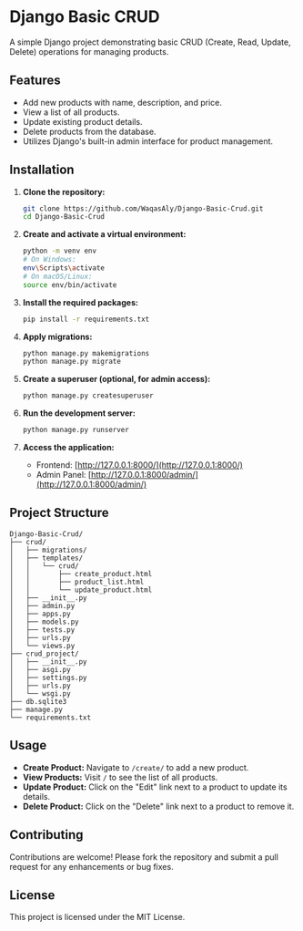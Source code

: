 # Django Basic CRUD

A simple Django project demonstrating basic CRUD (Create, Read, Update, Delete) operations for managing products.

## Features

- Add new products with name, description, and price.
- View a list of all products.
- Update existing product details.
- Delete products from the database.
- Utilizes Django's built-in admin interface for product management.

## Installation

1. **Clone the repository:**

   ```bash
   git clone https://github.com/WaqasAly/Django-Basic-Crud.git
   cd Django-Basic-Crud
   ```

2. **Create and activate a virtual environment:**

   ```bash
   python -m venv env
   # On Windows:
   env\Scripts\activate
   # On macOS/Linux:
   source env/bin/activate
   ```

3. **Install the required packages:**

   ```bash
   pip install -r requirements.txt
   ```

4. **Apply migrations:**

   ```bash
   python manage.py makemigrations
   python manage.py migrate
   ```

5. **Create a superuser (optional, for admin access):**

   ```bash
   python manage.py createsuperuser
   ```

6. **Run the development server:**

   ```bash
   python manage.py runserver
   ```

7. **Access the application:**

   - Frontend: [http://127.0.0.1:8000/](http://127.0.0.1:8000/)
   - Admin Panel: [http://127.0.0.1:8000/admin/](http://127.0.0.1:8000/admin/)

## Project Structure

```
Django-Basic-Crud/
├── crud/
│   ├── migrations/
│   ├── templates/
│   │   └── crud/
│   │       ├── create_product.html
│   │       ├── product_list.html
│   │       └── update_product.html
│   ├── __init__.py
│   ├── admin.py
│   ├── apps.py
│   ├── models.py
│   ├── tests.py
│   ├── urls.py
│   └── views.py
├── crud_project/
│   ├── __init__.py
│   ├── asgi.py
│   ├── settings.py
│   ├── urls.py
│   └── wsgi.py
├── db.sqlite3
├── manage.py
└── requirements.txt
```

## Usage

- **Create Product:** Navigate to `/create/` to add a new product.
- **View Products:** Visit `/` to see the list of all products.
- **Update Product:** Click on the "Edit" link next to a product to update its details.
- **Delete Product:** Click on the "Delete" link next to a product to remove it.

## Contributing

Contributions are welcome! Please fork the repository and submit a pull request for any enhancements or bug fixes.

## License

This project is licensed under the MIT License.
